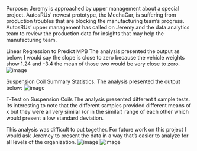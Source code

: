 Purpose:
Jeremy is approached by upper management about a special project. AutosRUs’ newest prototype, the MechaCar, is suffering from production troubles that are blocking the manufacturing team’s progress. AutosRUs’ upper management has called on Jeremy and the data analytics team to review the production data for insights that may help the manufacturing team.

Linear Regression to Predict MPB
The analysis presented the output as below: 
I would say the slope is close to zero because the vehicle weights show 1.24 and -3.4 the mean of those two would be very close to zero.
![image](https://user-images.githubusercontent.com/106719954/193512541-d1b67484-b6f3-45cd-87a2-b07b717498f9.png)

Suspension Coil Summary Statistics.
The analysis presented the output below:
![image](https://user-images.githubusercontent.com/106719954/193512601-04ae04a4-ca9f-4820-8fb1-d9ff1bfc3827.png)

T-Test on Suspension Coils
The analysis presented different t sample tests. Its interesting to note that the different samples provided different means of x but they were all very similar (or in the similar) range of each other which would present a low standard deviation.

This analysis was difficult to put together. For future work on this project I would ask Jeremey to present the data in a way that’s easier to analyze for all levels of the organization.
![image](https://user-images.githubusercontent.com/106719954/193512694-47f61a2e-2be7-4b69-95c6-7ea058cd2cf0.png)
![image](https://user-images.githubusercontent.com/106719954/193512709-74c155f5-b482-4aec-9fc3-d427cdd1aaca.png)
